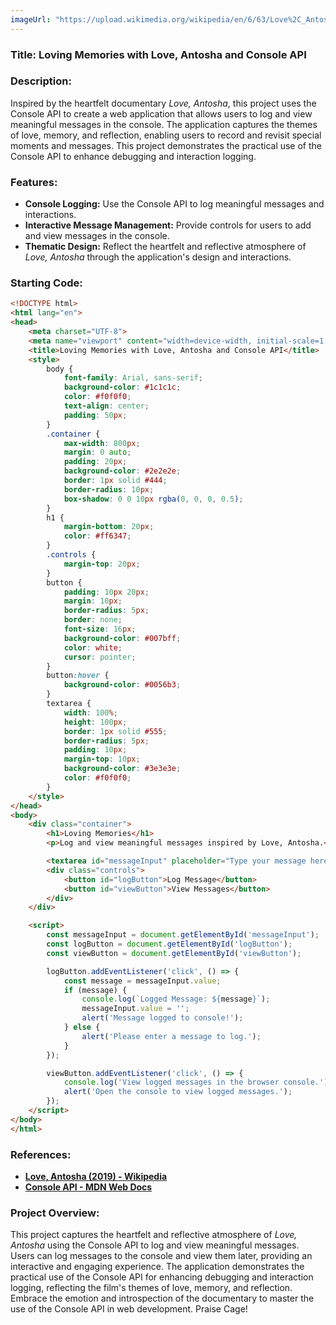 ```yaml
---
imageUrl: "https://upload.wikimedia.org/wikipedia/en/6/63/Love%2C_Antosha_poster.png"
---
```

### **Title: Loving Memories with Love, Antosha and Console API**

### **Description:**
Inspired by the heartfelt documentary *Love, Antosha*, this project uses the Console API to create a web application that allows users to log and view meaningful messages in the console. The application captures the themes of love, memory, and reflection, enabling users to record and revisit special moments and messages. This project demonstrates the practical use of the Console API to enhance debugging and interaction logging.

### **Features:**
- **Console Logging:** Use the Console API to log meaningful messages and interactions.
- **Interactive Message Management:** Provide controls for users to add and view messages in the console.
- **Thematic Design:** Reflect the heartfelt and reflective atmosphere of *Love, Antosha* through the application's design and interactions.

### **Starting Code:**

```html
<!DOCTYPE html>
<html lang="en">
<head>
    <meta charset="UTF-8">
    <meta name="viewport" content="width=device-width, initial-scale=1.0">
    <title>Loving Memories with Love, Antosha and Console API</title>
    <style>
        body {
            font-family: Arial, sans-serif;
            background-color: #1c1c1c;
            color: #f0f0f0;
            text-align: center;
            padding: 50px;
        }
        .container {
            max-width: 800px;
            margin: 0 auto;
            padding: 20px;
            background-color: #2e2e2e;
            border: 1px solid #444;
            border-radius: 10px;
            box-shadow: 0 0 10px rgba(0, 0, 0, 0.5);
        }
        h1 {
            margin-bottom: 20px;
            color: #ff6347;
        }
        .controls {
            margin-top: 20px;
        }
        button {
            padding: 10px 20px;
            margin: 10px;
            border-radius: 5px;
            border: none;
            font-size: 16px;
            background-color: #007bff;
            color: white;
            cursor: pointer;
        }
        button:hover {
            background-color: #0056b3;
        }
        textarea {
            width: 100%;
            height: 100px;
            border: 1px solid #555;
            border-radius: 5px;
            padding: 10px;
            margin-top: 10px;
            background-color: #3e3e3e;
            color: #f0f0f0;
        }
    </style>
</head>
<body>
    <div class="container">
        <h1>Loving Memories</h1>
        <p>Log and view meaningful messages inspired by Love, Antosha.</p>

        <textarea id="messageInput" placeholder="Type your message here..."></textarea>
        <div class="controls">
            <button id="logButton">Log Message</button>
            <button id="viewButton">View Messages</button>
        </div>
    </div>

    <script>
        const messageInput = document.getElementById('messageInput');
        const logButton = document.getElementById('logButton');
        const viewButton = document.getElementById('viewButton');

        logButton.addEventListener('click', () => {
            const message = messageInput.value;
            if (message) {
                console.log(`Logged Message: ${message}`);
                messageInput.value = '';
                alert('Message logged to console!');
            } else {
                alert('Please enter a message to log.');
            }
        });

        viewButton.addEventListener('click', () => {
            console.log('View logged messages in the browser console.');
            alert('Open the console to view logged messages.');
        });
    </script>
</body>
</html>
```

### **References:**
- **[Love, Antosha (2019) - Wikipedia](https://en.wikipedia.org/wiki/Love,_Antosha)**
- **[Console API - MDN Web Docs](https://developer.mozilla.org/en-US/docs/Web/API/Console_API)**

### **Project Overview:**
This project captures the heartfelt and reflective atmosphere of *Love, Antosha* using the Console API to log and view meaningful messages. Users can log messages to the console and view them later, providing an interactive and engaging experience. The application demonstrates the practical use of the Console API for enhancing debugging and interaction logging, reflecting the film's themes of love, memory, and reflection. Embrace the emotion and introspection of the documentary to master the use of the Console API in web development. Praise Cage!